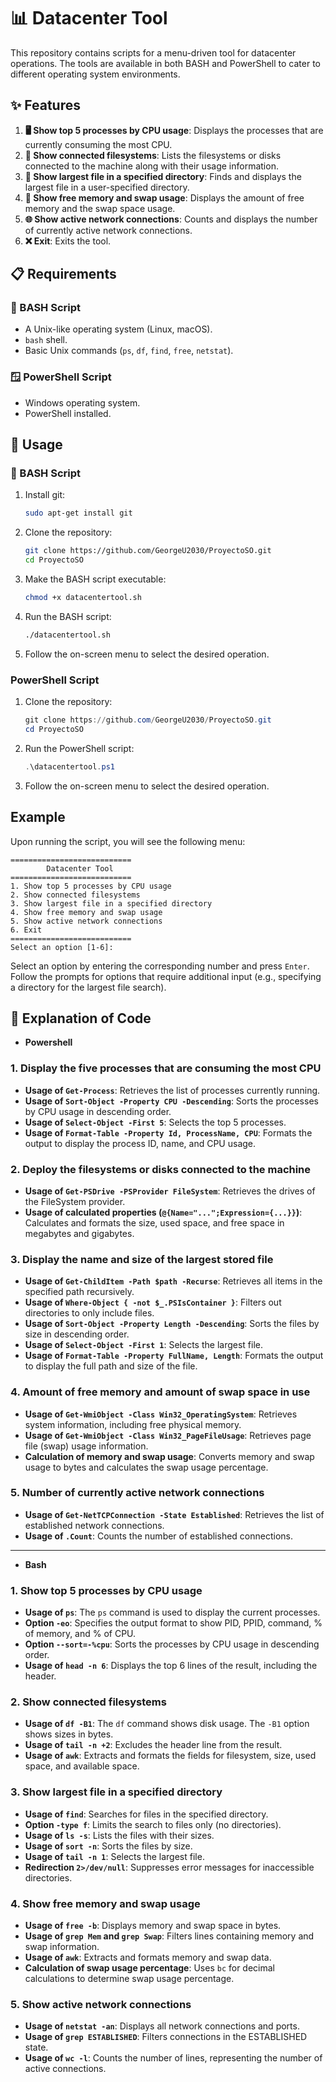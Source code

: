 # 📊 Datacenter Tool

This repository contains scripts for a menu-driven tool for datacenter operations. The tools are available in both BASH and PowerShell to cater to different operating system environments.

## ✨ Features

1. **🖥️ Show top 5 processes by CPU usage**: Displays the processes that are currently consuming the most CPU.
2. **💾 Show connected filesystems**: Lists the filesystems or disks connected to the machine along with their usage information.
3. **📂 Show largest file in a specified directory**: Finds and displays the largest file in a user-specified directory.
4. **🔋 Show free memory and swap usage**: Displays the amount of free memory and the swap space usage.
5. **🌐 Show active network connections**: Counts and displays the number of currently active network connections.
6. **❌ Exit**: Exits the tool.

## 📋 Requirements

### 🐧 BASH Script

- A Unix-like operating system (Linux, macOS).
- `bash` shell.
- Basic Unix commands (`ps`, `df`, `find`, `free`, `netstat`).

### 🪟 PowerShell Script

- Windows operating system.
- PowerShell installed.

## 🚀 Usage

### 🐧 BASH Script

1. Install git:
   
    ```bash
    sudo apt-get install git
    ```
    
3. Clone the repository:

    ```bash
    git clone https://github.com/GeorgeU2030/ProyectoSO.git
    cd ProyectoSO
    ```

4. Make the BASH script executable:

    ```bash
    chmod +x datacentertool.sh
    ```

5. Run the BASH script:

    ```bash
    ./datacentertool.sh
    ```

6. Follow the on-screen menu to select the desired operation.

### PowerShell Script

1. Clone the repository:

    ```powershell
    git clone https://github.com/GeorgeU2030/ProyectoSO.git
    cd ProyectoSO
    ```

2. Run the PowerShell script:

    ```powershell
    .\datacentertool.ps1
    ```

3. Follow the on-screen menu to select the desired operation.

## Example

Upon running the script, you will see the following menu:

```
===========================
        Datacenter Tool
===========================
1. Show top 5 processes by CPU usage
2. Show connected filesystems
3. Show largest file in a specified directory
4. Show free memory and swap usage
5. Show active network connections
6. Exit
===========================
Select an option [1-6]:
```

Select an option by entering the corresponding number and press `Enter`. Follow the prompts for options that require additional input (e.g., specifying a directory for the largest file search).


## 📖 Explanation of Code
* **Powershell**

### 1. Display the five processes that are consuming the most CPU
- **Usage of `Get-Process`**: Retrieves the list of processes currently running.
- **Usage of `Sort-Object -Property CPU -Descending`**: Sorts the processes by CPU usage in descending order.
- **Usage of `Select-Object -First 5`**: Selects the top 5 processes.
- **Usage of `Format-Table -Property Id, ProcessName, CPU`**: Formats the output to display the process ID, name, and CPU usage.

### 2. Deploy the filesystems or disks connected to the machine
- **Usage of `Get-PSDrive -PSProvider FileSystem`**: Retrieves the drives of the FileSystem provider.
- **Usage of calculated properties (`@{Name="...";Expression={...}}`)**: Calculates and formats the size, used space, and free space in megabytes and gigabytes.

### 3. Display the name and size of the largest stored file
- **Usage of `Get-ChildItem -Path $path -Recurse`**: Retrieves all items in the specified path recursively.
- **Usage of `Where-Object { -not $_.PSIsContainer }`**: Filters out directories to only include files.
- **Usage of `Sort-Object -Property Length -Descending`**: Sorts the files by size in descending order.
- **Usage of `Select-Object -First 1`**: Selects the largest file.
- **Usage of `Format-Table -Property FullName, Length`**: Formats the output to display the full path and size of the file.

### 4. Amount of free memory and amount of swap space in use
- **Usage of `Get-WmiObject -Class Win32_OperatingSystem`**: Retrieves system information, including free physical memory.
- **Usage of `Get-WmiObject -Class Win32_PageFileUsage`**: Retrieves page file (swap) usage information.
- **Calculation of memory and swap usage**: Converts memory and swap usage to bytes and calculates the swap usage percentage.

### 5. Number of currently active network connections
- **Usage of `Get-NetTCPConnection -State Established`**: Retrieves the list of established network connections.
- **Usage of `.Count`**: Counts the number of established connections.

--------------

* **Bash**
### 1. Show top 5 processes by CPU usage
- **Usage of `ps`**: The `ps` command is used to display the current processes.
- **Option `-eo`**: Specifies the output format to show PID, PPID, command, % of memory, and % of CPU.
- **Option `--sort=-%cpu`**: Sorts the processes by CPU usage in descending order.
- **Usage of `head -n 6`**: Displays the top 6 lines of the result, including the header.

### 2. Show connected filesystems
- **Usage of `df -B1`**: The `df` command shows disk usage. The `-B1` option shows sizes in bytes.
- **Usage of `tail -n +2`**: Excludes the header line from the result.
- **Usage of `awk`**: Extracts and formats the fields for filesystem, size, used space, and available space.

### 3. Show largest file in a specified directory
- **Usage of `find`**: Searches for files in the specified directory.
- **Option `-type f`**: Limits the search to files only (no directories).
- **Usage of `ls -s`**: Lists the files with their sizes.
- **Usage of `sort -n`**: Sorts the files by size.
- **Usage of `tail -n 1`**: Selects the largest file.
- **Redirection `2>/dev/null`**: Suppresses error messages for inaccessible directories.

### 4. Show free memory and swap usage
- **Usage of `free -b`**: Displays memory and swap space in bytes.
- **Usage of `grep Mem` and `grep Swap`**: Filters lines containing memory and swap information.
- **Usage of `awk`**: Extracts and formats memory and swap data.
- **Calculation of swap usage percentage**: Uses `bc` for decimal calculations to determine swap usage percentage.

### 5. Show active network connections
- **Usage of `netstat -an`**: Displays all network connections and ports.
- **Usage of `grep ESTABLISHED`**: Filters connections in the ESTABLISHED state.
- **Usage of `wc -l`**: Counts the number of lines, representing the number of active connections.



